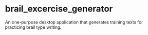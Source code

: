# brail_excercise_generator
An one-purpose desktop application that generates training texts for practicing brail type writing.
